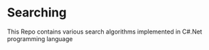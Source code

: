 # Searching
This Repo contains various search algorithms implemented in C#.Net programming language
